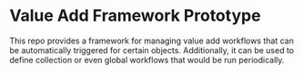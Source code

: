 # Value Add Framework Prototype

This repo provides a framework for managing value add workflows
that can be automatically triggered for certain objects.  Additionally,
it can be used to define collection or even global workflows
that would be run periodically.



